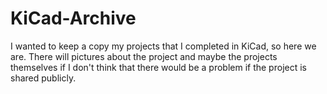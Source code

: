 # KiCad-Archive
I wanted to keep a copy my projects that I completed in KiCad, so here we are. There will pictures about the project and maybe the projects themselves if I don't think that there would be a problem if the project is shared publicly. 

